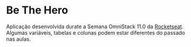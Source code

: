 # Be The Hero  
Aplicação desenvolvida durate a Semana OmniStack 11.0 da [Rocketseat](https://rocketseat.com).  
Algumas variáveis, tabelas e colunas podem estar diferentes do passado nas aulas.